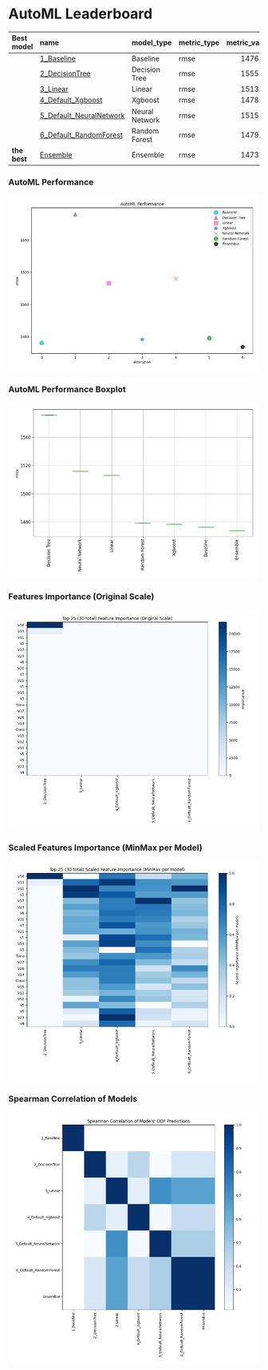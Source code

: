 # AutoML Leaderboard

| Best model   | name                                                         | model_type     | metric_type   |   metric_value |   train_time |
|:-------------|:-------------------------------------------------------------|:---------------|:--------------|---------------:|-------------:|
|              | [1_Baseline](1_Baseline/README.md)                           | Baseline       | rmse          |        1476.26 |         2.52 |
|              | [2_DecisionTree](2_DecisionTree/README.md)                   | Decision Tree  | rmse          |        1555.86 |        22.78 |
|              | [3_Linear](3_Linear/README.md)                               | Linear         | rmse          |        1513.11 |        15.13 |
|              | [4_Default_Xgboost](4_Default_Xgboost/README.md)             | Xgboost        | rmse          |        1478.35 |        15.81 |
|              | [5_Default_NeuralNetwork](5_Default_NeuralNetwork/README.md) | Neural Network | rmse          |        1515.92 |         6.29 |
|              | [6_Default_RandomForest](6_Default_RandomForest/README.md)   | Random Forest  | rmse          |        1479.14 |        18.68 |
| **the best** | [Ensemble](Ensemble/README.md)                               | Ensemble       | rmse          |        1473.76 |         0.84 |

### AutoML Performance
![AutoML Performance](ldb_performance.png)

### AutoML Performance Boxplot
![AutoML Performance Boxplot](ldb_performance_boxplot.png)

### Features Importance (Original Scale)
![features importance across models](features_heatmap.png)



### Scaled Features Importance (MinMax per Model)
![scaled features importance across models](features_heatmap_scaled.png)



### Spearman Correlation of Models
![models spearman correlation](correlation_heatmap.png)

